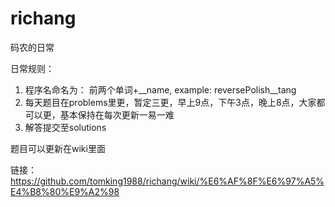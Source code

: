 richang
=======

码农的日常

日常规则：
  1. 程序名命名为： 前两个单词+__name, example: reversePolish__tang
  2. 每天题目在problems里更，暂定三更，早上9点，下午3点，晚上8点，大家都可以更，基本保持在每次更新一易一难
  3. 解答提交至solutions

题目可以更新在wiki里面

链接：https://github.com/tomking1988/richang/wiki/%E6%AF%8F%E6%97%A5%E4%B8%80%E9%A2%98
